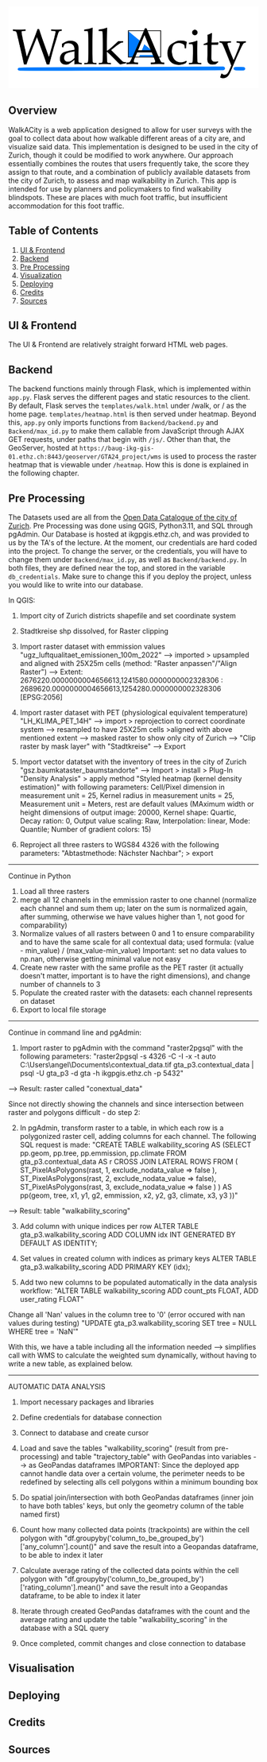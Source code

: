 ![alt text](static/Logo.png)

## Overview
WalkACity is a web application designed to allow for user surveys with the goal to collect data about how walkable different areas of a city are, and visualize said data. This implementation is designed to be used in the city of Zurich,
though it could be modified to work anywhere. Our approach essentially combines the routes that users frequently take, the score they assign to that route, and a combination of publicly available datasets from the city of Zurich, to
assess and map walkability in Zurich. This app is intended for use by planners and policymakers to find walkability blindspots. These are places with much foot traffic, but insufficient accommodation for this foot traffic.


## Table of Contents
1. [UI & Frontend](#ui-&-frontend)
2. [Backend](#backend)
3. [Pre Processing](#pre-processing)
4. [Visualization](#visualization)
5. [Deploying](#deploying)
6. [Credits](#credits)
7. [Sources](#sources)

## UI & Frontend

The UI & Frontend are relatively straight forward HTML web pages. 

## Backend

The backend functions mainly through Flask, which is implemented within `app.py`. Flask serves the different pages and static resources to the client. By default, Flask serves the `templates/walk.html` under /walk, or / as the home page. `templates/heatmap.html` is then served under heatmap. Beyond this, `app.py` only imports functions from `Backend/backend.py` and `Backend/max_id.py` to make them callable from JavaScript through AJAX GET requests, under paths that begin with `/js/`. 
Other than that, the GeoServer, hosted at `https://baug-ikg-gis-01.ethz.ch:8443/geoserver/GTA24_project/wms` is used to process the raster heatmap that is viewable under `/heatmap`. How this is done is explained in the following chapter.

## Pre Processing
The Datasets used are all from the [Open Data Catalogue of the city of Zurich](https://data.stadt-zuerich.ch/). Pre Processing was done using QGIS, Python3.11, and SQL through pgAdmin.
Our Database is hosted at ikgpgis.ethz.ch, and was provided to us by the TA's of the lecture. At the moment, our credentials are hard coded into the project. To change the server, or the credentials, you will have to change them under
`Backend/max_id.py`, as well as `Backend/backend.py`. In both files, they are defined near the top, and stored in the variable `db_credentials`. Make sure to change this if you deploy the project, unless you would like to write into
our database. 


In QGIS:

1. Import city of Zurich districts shapefile and set coordinate system

2. Stadtkreise shp dissolved, for Raster clipping

3. Import raster dataset with emmission values "ugz_luftqualitaet_emissionen_100m_2022"
--> imported > upsampled and aligned with 25X25m cells  (method: "Raster anpassen"/"Align Raster")
--> Extent: 2676220.0000000004656613,1241580.0000000002328306 : 2689620.0000000004656613,1254280.0000000002328306
[EPSG:2056]


4. Import raster dataset with PET (physiological equivalent temperature) "LH_KLIMA_PET_14H"
--> import > reprojection to correct coordinate system --> resampled to have 25X25m cells >aligned with above mentioned extent
--> masked raster to show only city of Zurich --> "Clip raster by mask layer" with "Stadtkreise" --> Export

5. Import vector datatset with the inventory of trees in the city of Zurich "gsz.baumkataster_baumstandorte"
--> Import > install > Plug-In "Density Analysis" > apply method "Styled heatmap (kernel density estimation)" with following parameters: Cell/Pixel dimension in measurement unit = 25, Kernel radius in measurement units = 25, Measurement unit = Meters, rest are default values (MAximum width or height dimensions of output image: 20000, Kernel shape: Quartic, Decay ration: 0, Output value scaling: Raw, Interpolation: linear, Mode: Quantile; Number of gradient colors: 15)


6. Reproject all three rasters to WGS84 4326 with the following parameters: "Abtastmethode: Nächster Nachbar"; > export

------------------------------
Continue in Python
1. Load all three rasters
2. merge all 12 channels in the emmission raster to one channel (normalize each channel and sum them up; later on the sum is normalized again, after summing, otherwise we have values higher than 1, not good for comparability)
3. Normalize values of all rasters between 0 and 1 to ensure comparability and to have the same scale for all contextual data; used formula: (value - min_value) / (max_value-min_value)
Important: set no data values to np.nan, otherwise getting minimal value not easy
4. Create new raster with the same profile as the PET raster (it actually doesn't matter, important is to have the right dimensions), and change number of channels to 3
5. Populate the created raster with the datasets: each channel represents on dataset
6. Export to local file storage

------------------------------
Continue in command line and pgAdmin:
1. Import raster to pgAdmin with the command "raster2pgsql" with the following parameters: 
"raster2pgsql -s 4326 -C -I -x -t auto C:\Users\angel\Documents\contextual_data.tif gta_p3.contextual_data |  psql -U gta_p3 -d gta -h ikgpgis.ethz.ch -p 5432"

--> Result: raster called "conextual_data" 

Since not directly showing the channels and since intersection between raster and polygons difficult - do step 2:

2. In pgAdmin, transform raster to a table, in which each row is a polygonized raster cell, adding columns for each channel. The following SQL request is made: 
"CREATE TABLE walkability_scoring AS (SELECT pp.geom, pp.tree, pp.emmission, pp.climate
  FROM gta_p3.contextual_data AS r
    CROSS JOIN LATERAL
    ROWS FROM (
      ST_PixelAsPolygons(rast, 1, exclude_nodata_value => false ),
      ST_PixelAsPolygons(rast, 2, exclude_nodata_value => false),
      ST_PixelAsPolygons(rast, 3, exclude_nodata_value => false )
      ) AS pp(geom, tree, x1, y1,
        g2, emmission, x2, y2,
        g3, climate, x3, y3 ))"

--> Result: table "walkability_scoring"

3. Add column with unique indices per row
ALTER TABLE gta_p3.walkability_scoring
ADD COLUMN idx INT GENERATED BY DEFAULT AS IDENTITY;

4. Set values in created column with indices as primary keys
ALTER TABLE gta_p3.walkability_scoring ADD PRIMARY KEY (idx);

5. Add two new columns to be populated automatically in the data analysis workflow:
"ALTER TABLE walkability_scoring
ADD count_pts FLOAT,
ADD user_rating FLOAT"

Change all 'Nan' values in the column tree to '0' (error occured with nan values during testing)
"UPDATE gta_p3.walkability_scoring
SET tree = NULL
WHERE tree = 'NaN'"

With this, we have a table including all the information needed --> simplifies call with WMS to calculate the weighted sum dynamically, without having to write a new table, as explained below.

______________________________________________________________
AUTOMATIC DATA ANALYSIS

1. Import necessary packages and libraries
2. Define credentials for database connection
3. Connect to database and create cursor
4. Load and save the tables "walkability_scoring" (result from pre-processing) and table "trajectory_table" with GeoPandas into variables --> as GeoPandas dataframes
IMPORTANT: Since the deployed app cannot handle data over a certain volume, the perimeter needs to be redefined by selecting alls cell polygons within a minimum bounding box

5. Do spatial join/intersection with both GeoPandas dataframes (inner join to have both tables' keys, but only the geometry column of the table named first)
6. Count how many collected data points (trackpoints) are within the cell polygon with "df.groupyby('column_to_be_grouped_by')['any_column'].count()" and save the result into a Geopandas dataframe, to be able to index it later

7. Calculate average rating of the collected data points within the cell polygon with "df.groupyby('column_to_be_grouped_by')['rating_column'].mean()" and save the result into a Geopandas dataframe, to be able to index it later

8. Iterate through created GeoPandas dataframes with the count and the average rating and update the table "walkability_scoring" in the database with a SQL query

9. Once completed, commit changes and close connection to database

## Visualisation

## Deploying

## Credits

## Sources
